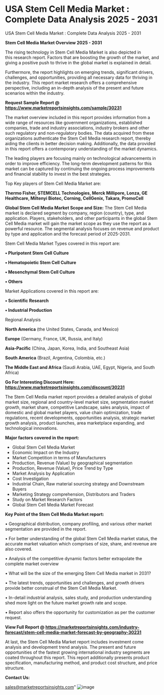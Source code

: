 # USA Stem Cell Media Market : Complete Data Analysis 2025 - 2031
USA Stem Cell Media Market : Complete Data Analysis 2025 - 2031

<Strong> Stem Cell Media Market Overview 2025 - 2031</strong>

The rising technology in Stem Cell Media Market is also depicted in this research report. Factors that are boosting the growth of the market, and giving a positive push to thrive in the global market is explained in detail.

Furthermore, the report highlights on emerging trends, significant drivers, challenges, and opportunities, providing all necessary data for thriving in the industry. This report market research offers a comprehensive perspective, including an in-depth analysis of the present and future scenarios within the industry.

<strong>Request Sample Report @ <a href=https://www.marketreportsinsights.com/sample/30231>https://www.marketreportsinsights.com/sample/30231</a></strong>

The market overview included in this report provides information from a wide range of resources like government organizations, established companies, trade and industry associations, industry brokers and other such regulatory and non-regulatory bodies. The data acquired from these organizations authenticate the Stem Cell Media research report, thereby aiding the clients in better decision making. Additionally, the data provided in this report offers a contemporary understanding of the market dynamics.

The leading players are focusing mainly on technological advancements in order to improve efficiency. The long-term development patterns for this market can be captured by continuing the ongoing process improvements and financial stability to invest in the best strategies.

Top Key players of Stem Cell Media Market are:

<strong>Thermo Fisher, STEMCELL Technologies, Merck Millipore, Lonza, GE Healthcare, Miltenyi Biotec, Corning, CellGenix, Takara, PromoCell</strong>

<strong><b>Global Stem Cell Media Market Scope and Size:</b></strong>
The Stem Cell Media market is declared segment by company, region (country), type, and application. Players, stakeholders, and other participants in the global Stem Cell Media market will gain the market scope as they use the report as a powerful resource. The segmental analysis focuses on revenue and product by type and application and the forecast period of 2025-2031.

Stem Cell Media Market Types covered in this report are:

<strong>• Pluripotent Stem Cell Culture

• Hematopoietic Stem Cell Culture

• Mesenchymal Stem Cell Culture

• Others</strong>

Market Applications covered in this report are:

<strong>• Scientific Research

• Industrial Production</strong> 

Regional Analysis

<strong>North America</strong> (the United States, Canada, and Mexico)

<strong>Europe</strong> (Germany, France, UK, Russia, and Italy)

<strong>Asia-Pacific</strong> (China, Japan, Korea, India, and Southeast Asia)

<strong>South America</strong> (Brazil, Argentina, Colombia, etc.)

<strong>The Middle East and Africa</strong> (Saudi Arabia, UAE, Egypt, Nigeria, and South Africa)

<strong>Go For Interesting Discount Here: <a href=https://www.marketreportsinsights.com/discount/30231>https://www.marketreportsinsights.com/discount/30231</a></strong>

The Stem Cell Media market report provides a detailed analysis of global market size, regional and country-level market size, segmentation market growth, market share, competitive Landscape, sales analysis, impact of domestic and global market players, value chain optimization, trade regulations, recent developments, opportunities analysis, strategic market growth analysis, product launches, area marketplace expanding, and technological innovations.

<strong><b>Major factors covered in the report:</b></strong>
<ul>
  <li>Global Stem Cell Media Market </li>
  <li>Economic Impact on the Industry</li>
  <li>Market Competition in terms of Manufacturers</li>
  <li>Production, Revenue (Value) by geographical segmentation</li>
  <li>Production, Revenue (Value), Price Trend by Type</li>
  <li>Market Analysis by Application</li>
  <li>Cost Investigation</li>
  <li>Industrial Chain, Raw material sourcing strategy and Downstream Buyers</li>
  <li>Marketing Strategy comprehension, Distributors and Traders</li>
  <li>Study on Market Research Factors</li>
  <li>Global Stem Cell Media Market Forecast</li>
</ul>

<strong><b>Key Point of the Stem Cell Media Market report:</b></strong>

• Geographical distribution, company profiling, and various other market segmentation are provided in the report.

• For better understanding of the global Stem Cell Media market status, the accurate market valuation which comprises of size, share, and revenue are also covered.

• Analysis of the competitive dynamic factors better extrapolate the complete market overview

• What will be the size of the emerging Stem Cell Media market in 2031?

• The latest trends, opportunities and challenges, and growth drivers provide better construal of the Stem Cell Media Market.

• In-detail industrial analysis, sales study, and production understanding shed more light on the future market growth rate and scope.

• Report also offers the opportunity for customization as per the customer request.

<strong><b>View Full Report @ <a href=https://marketreportsinsights.com/industry-forecast/stem-cell-media-market-forecast-by-geography-30231>https://marketreportsinsights.com/industry-forecast/stem-cell-media-market-forecast-by-geography-30231</a></b></strong>


At last, the Stem Cell Media Market report includes investment come analysis and development trend analysis. The present and future opportunities of the fastest growing international industry segments are coated throughout this report. This report additionally presents product specification, manufacturing method, and product cost structure, and price structure.

<strong>Contact Us:</strong>

sales@marketreportsinsights.com"
![image](https://github.com/user-attachments/assets/cbd24910-7e0f-4603-ac0e-44e52f1d73a7)
